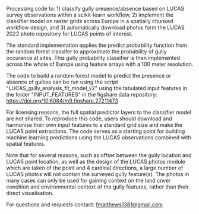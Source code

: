 Processing code to: 1) classify gully presence/absence based on LUCAS survey observations within a scikit-learn workflow, 2) implement the classifier model on raster grids across Europe in a spatially chunked workflow design, and 3) automatically download photos form the LUCAS 2022 photo repository for LUCAS points of interest.

The standard implementation applies the predict probability function from the random forest classifer to approximate the probability of gully occurance at sites. This gully probability classifier is then implemented across the whole of Europe using feature arrays with a 100 meter resolution.

The code to build a random forest model to predict the presence or absence of gullies can be run using the script "LUCAS_gully_analysis_fit_model_v2" using the tabulated input features in the folder "INPUT_FEATURES" in the figshare data repository: https://doi.org/10.6084/m9.figshare.27211473

For licensing reasons, the full spatial predictor layers to the classifier model are not shared. To reproduce this code, users should download and harmonise their own input features to a standard grid size and make the LUCAS point extractions. The code serves as a starting point for building machine learning predictions using the LUCAS observations combined with spatial features.

Note that for several reasons, such as offset between the gully location and LUCAS point location, as well as the design of the LUCAS photos module which are taken of the point and 4 cardinal directions, a large number of LUCAS photos will not contain the surveyed gully feature(s). The photos in many cases can only be used for gaining context on the land cover condition and environmental context of the gully features, rather than their direct visualisation. 

For questions and requests contact: fmatthews1381@gmail.com
